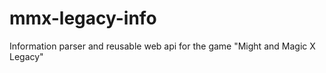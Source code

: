 mmx-legacy-info
===============

Information parser and reusable web api for the game "Might and Magic X Legacy"
